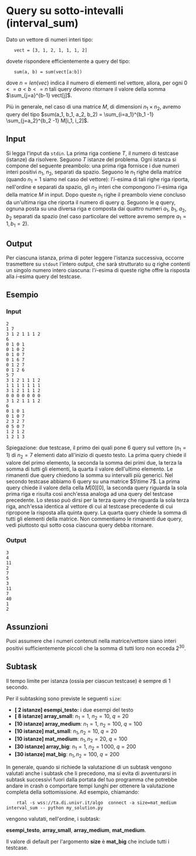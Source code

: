 # Query su sotto-intevalli (interval_sum)

Dato un vettore di numeri interi tipo:

```
   vect = [3, 1, 2, 1, 1, 1, 2]
```
dovete rispondere efficientemente a query del tipo:

```
   sum(a, b) = sum(vect[a:b]) 
```

dove $n=len(vec)$ indica il numero di elementi nel vettore, allora, per ogni $0<=a < b <= n$ tali query devono ritornare il valore della somma $\sum_{j=a}^{b-1} vect[j]$.

Più in generale, nel caso di una matrice $M$, di dimensioni $n_1\times n_2$, avremo query del tipo $sum(a_1, b_1, a_2, b_2) = \sum_{i=a_1}^{b_1 -1} \sum_{j=a_2}^{b_2 -1} M[i_1, i_2]$.


## Input
Si legga l'input da `stdin`.
La prima riga contiene $T$, il numero di testcase (istanze) da risolvere. Seguono $T$ istanze del problema.
Ogni istanza si compone del seguente preambolo:
una prima riga fornisce i due numeri interi positivi $n_1$, $n_2$, separati da spazio.
Seguono le $n_1$ righe della matrice (quando $n_1=1$ siamo nel caso del vettore):
l'$i$-esima di tali righe riga riporta, nell'ordine e separati da spazio, gli $n_2$ interi che compongono l'$i$-esima riga della matrice $M$ in input. Dopo queste $n_1$ righe il preambolo viene concluso da un'ultima riga che riporta il numero di query $q$.
Seguono le $q$ query, ognuna posta su una diversa riga e composta dai quattro numeri $a_1$, $b_1$, $a_2$, $b_2$ separati da spazio (nel caso particolare del vettore avremo sempre $a_1 = 1, b_1 = 2$).

## Output
Per ciascuna istanza, prima di poter leggere l'istanza successiva, occorre trasmettere su `stdout` l'intero output, che sarà strutturato su $q$ righe contenti un singolo numero intero ciascuna:
l'$i$-esima di queste righe offre la risposta alla $i$-esima query del testcase.


## Esempio

### Input
```
2
1 7
3 1 2 1 1 1 2
6
0 1 0 1
0 1 0 2
0 1 0 7
0 1 6 7
0 1 2 7
0 1 2 6
5 7
3 1 2 1 1 1 2
1 1 1 1 1 1 1
3 1 2 1 1 1 2
0 0 0 0 0 0 0
3 1 2 1 1 1 2
6
0 1 0 1
0 1 0 7
2 3 2 7
0 5 0 7
1 2 1 2
1 2 1 3
```

Spiegazione: due testcase, il primo dei quali pone $6$ query sul vettore ($n_1=1$) di $n_2=7$ elementi dato all'inizio di questo testo. La prima query chiede il valore del primo elemento, la seconda la somma dei primi due, la terza la somma di tutti gli elementi, la quarta il valore dell'ultimo elemento. Le rimanenti due query chiedono la somma su intervalli più generici.
Nel secondo testcase abbiamo $6$ query su una matrice $5\time 7$. La prima query chiede il valore della cella $M[0][0]$, la seconda query riguarda la sola prima riga e risulta così anch'essa analoga ad una query del testcase precedente. Lo stesso può dirsi per la terza query che riguarda la sola terza riga, anch'essa identica al vettore di cui al testcase precedente di cui ripropone la risposta alla quinta query. La quarta query chiede la somma di tutti gli elementi della matrice. Non commentiamo le rimanenti due query, vedi piuttosto quì sotto cosa ciascuna query debba ritornare.


### Output
```
3
4
11
2
7
5
3
11
7
40
1
2
```

## Assunzioni

Puoi assumere che i numeri contenuti nella matrice/vettore siano interi positivi sufficientemente piccoli che la somma di tutti loro non ecceda $2^30$.

## Subtask

Il tempo limite per istanza (ossia per ciascun testcase) è sempre di $1$ secondo.

Per il subtasking sono previste le seguenti `size`:

* **[ 2 istanze] esempi_testo:** i due esempi del testo
* **[ 8 istanze] array_small**: $n_1 = 1$, $n_2 = 10$, $q = 20$
* **[10 istanze] array_medium**: $n_1 = 1$, $n_2 = 100$, $q = 100$
* **[10 istanze] mat_small**: $n_1, n_2 = 10$, $q = 20$
* **[10 istanze] mat_medium**: $n_1, n_2 = 20$, $q = 100$
* **[30 istanze] array_big**: $n_1 = 1$, $n_2 = 1\,000$, $q = 200$
* **[30 istanze] mat_big**: $n_1, n_2 = 100$, $q = 200$

In generale, quando si richiede la valutazione di un subtask vengono valutati anche i subtask che li precedono, ma si evita di avventurarsi in subtask successivi  fuori dalla portata del tuo programma che potrebbe andare in crash o comportare tempi lunghi per ottenere la valutazione completa della sottomissione. Ad esempio, chiamando:

```
    rtal -s wss://ta.di.univr.it/algo  connect -a size=mat_medium  interval_sum -- python my_solution.py
```

vengono valutati, nell'ordine, i subtask:

**esempi_testo**, **array_small**, **array_medium**, **mat_medium**.

Il valore di default per l'argomento **size** è **mat_big** che include tutti i testcase.

